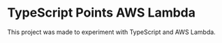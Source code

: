 # TypeScript Points AWS Lambda

This project was made to experiment with TypeScript and AWS Lambda.
